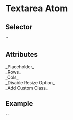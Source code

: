 # Textarea Atom

<h2>Selector</h2>
`<ui-textarea></ui-textarea>` 
  
 <h2>Attributes</h2>
 _Placeholder_ <br>
 _Rows_ <br>
 _Cols_ <br>
 _Disable Resize Option_ <br>
 _Add Custom Class_ <br>
 
 <h2>Example</h2>
` <ui-textarea [className]="'custom-class'" [placeholder]="'custom placeholder'" [rows]='4' [cols]='15'></ui-textarea>`
 
 
 
